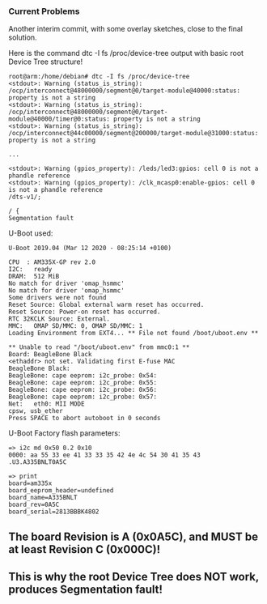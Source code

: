 ### Current Problems

Another interim commit, with some overlay sketches, close to the final solution.

Here is the command dtc -I fs /proc/device-tree output with basic root Device Tree structure!

	root@arm:/home/debian# dtc -I fs /proc/device-tree
	<stdout>: Warning (status_is_string): /ocp/interconnect@48000000/segment@0/target-module@40000:status: property is not a string
	<stdout>: Warning (status_is_string): /ocp/interconnect@48000000/segment@0/target-module@40000/timer@0:status: property is not a string
	<stdout>: Warning (status_is_string): /ocp/interconnect@44c00000/segment@200000/target-module@31000:status: property is not a string

	...

	<stdout>: Warning (gpios_property): /leds/led3:gpios: cell 0 is not a phandle reference
	<stdout>: Warning (gpios_property): /clk_mcasp0:enable-gpios: cell 0 is not a phandle reference
	/dts-v1/;

	/ {
	Segmentation fault

U-Boot used:

	U-Boot 2019.04 (Mar 12 2020 - 08:25:14 +0100)

	CPU  : AM335X-GP rev 2.0
	I2C:   ready
	DRAM:  512 MiB
	No match for driver 'omap_hsmmc'
	No match for driver 'omap_hsmmc'
	Some drivers were not found
	Reset Source: Global external warm reset has occurred.
	Reset Source: Power-on reset has occurred.
	RTC 32KCLK Source: External.
	MMC:   OMAP SD/MMC: 0, OMAP SD/MMC: 1
	Loading Environment from EXT4... ** File not found /boot/uboot.env **

	** Unable to read "/boot/uboot.env" from mmc0:1 **
	Board: BeagleBone Black
	<ethaddr> not set. Validating first E-fuse MAC
	BeagleBone Black:
	BeagleBone: cape eeprom: i2c_probe: 0x54:
	BeagleBone: cape eeprom: i2c_probe: 0x55:
	BeagleBone: cape eeprom: i2c_probe: 0x56:
	BeagleBone: cape eeprom: i2c_probe: 0x57:
	Net:   eth0: MII MODE
	cpsw, usb_ether
	Press SPACE to abort autoboot in 0 seconds

U-Boot Factory flash parameters:

	=> i2c md 0x50 0.2 0x10
	0000: aa 55 33 ee 41 33 33 35 42 4e 4c 54 30 41 35 43    .U3.A335BNLT0A5C

	=> print
	board=am335x
	board_eeprom_header=undefined
	board_name=A335BNLT
	board_rev=0A5C
	board_serial=2813BBBK4802

## The board Revision is A (0x0A5C), and MUST be at least Revision C (0x000C)!
## This is why the root Device Tree does NOT work, produces Segmentation fault!
